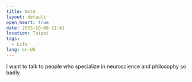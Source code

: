 ```yaml
---
title: Note
layout: default
open_heart: true
date: 2025-10-08 21:41
location: Taipei
tags: 
  - Life
lang: en-US
---
```


I want to talk to people who specialize in neuroscience and philosophy so badly.
